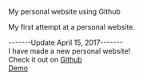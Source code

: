 My personal website using Github
  
My first attempt at a personal website.  
  
-------Update April 15, 2017-------  
I have made a new personal website!  
Check it out on [Github](https://github.com/RunEMC/PersonalWebsite)  
[Demo](http://ronli.comli.com/)  
